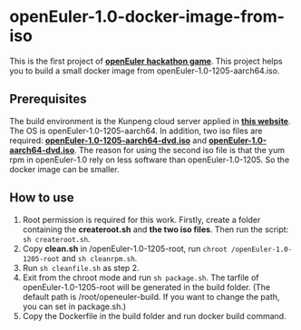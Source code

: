 # openEuler-1.0-docker-image-from-iso
This is the first project of [**openEuler hackathon game**](https://openeuler.org/zh/events/2020hdc.html#section5). This project helps you to build a small docker image from openEuler-1.0-1205-aarch64.iso.

## Prerequisites
The build environment is the Kunpeng cloud server applied in [**this website**](dw.pcl.ac.cn/cloud/order). The OS is openEuler-1.0-1205-aarch64. In addition, two iso files are required: [**openEuler-1.0-1205-aarch64-dvd.iso**](http://openeuler-os-image.obs.cn-north-4.myhuaweicloud.com/openEuler-1.0-1205-aarch64-dvd.iso) and [**openEuler-1.0-aarch64-dvd.iso**](https://openeuler.obs.cn-south-1.myhuaweicloud.com/release/openEuler-1.0-aarch64-dvd.iso). The reason for using the second iso file is that the yum rpm in openEuler-1.0 rely on less software than openEuler-1.0-1205. So the docker image can be smaller.

## How to use
1. Root permission is required for this work. Firstly, create a folder containing the **createroot.sh** and **the two iso files**. Then run the script: `sh createroot.sh`.
2. Copy **clean.sh** in /openEuler-1.0-1205-root, run `chroot /openEuler-1.0-1205-root` and `sh cleanrpm.sh`.
3. Run `sh cleanfile.sh` as step 2.
4. Exit from the chroot mode and run `sh package.sh`. The tarfile of openEuler-1.0-1205-root will be generated in the build folder. (The default path is /root/openeuler-build. If you want to change the path, you can set in package.sh.)
5. Copy the Dockerfile in the build folder and run docker build command.
